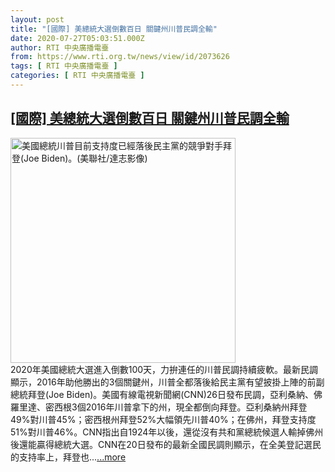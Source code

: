 ```yaml
---
layout: post
title: "[國際] 美總統大選倒數百日 關鍵州川普民調全輸"
date: 2020-07-27T05:03:51.000Z
author: RTI 中央廣播電臺
from: https://www.rti.org.tw/news/view/id/2073626
tags: [ RTI 中央廣播電臺 ]
categories: [ RTI 中央廣播電臺 ]
---
```

<!--1595826231000-->
[[國際] 美總統大選倒數百日 關鍵州川普民調全輸](https://www.rti.org.tw/news/view/id/2073626)
------

<div>
<img src="https://static.rti.org.tw/assets/thumbnails/2020/05/13/10046582ea5ef41a4ad558b835e89a02.jpg" width="360" alt="美國總統川普目前支持度已經落後民主黨的競爭對手拜登(Joe Biden)。(美聯社/達志影像)" title="美國總統川普目前支持度已經落後民主黨的競爭對手拜登(Joe Biden)。(美聯社/達志影像)"><br>2020年美國總統大選進入倒數100天，力拚連任的川普民調持續疲軟。最新民調顯示，2016年助他勝出的3個關鍵州，川普全都落後給民主黨有望披掛上陣的前副總統拜登(Joe Biden)。美國有線電視新聞網(CNN)26日發布民調，亞利桑納、佛羅里達、密西根3個2016年川普拿下的州，現全都倒向拜登。亞利桑納州拜登49%對川普45%；密西根州拜登52%大幅領先川普40%；在佛州，拜登支持度51%對川普46%。CNN指出自1924年以後，還從沒有共和黨總統候選人輸掉佛州後還能贏得總統大選。CNN在20日發布的最新全國民調則顯示，在全美登記選民的支持率上，拜登也...<a target="_blank" href="https://www.rti.org.tw/news/view/id/2073626">...more</a>
</div>
